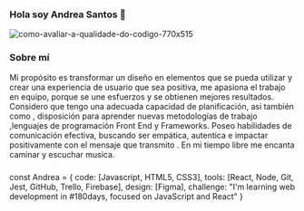 
### Hola soy Andrea Santos  👋

![como-avaliar-a-qualidade-do-codigo-770x515](https://user-images.githubusercontent.com/107779160/195121574-d8c29f84-973b-421d-8869-8f55e5482126.png)


### Sobre mí
Mi propósito es transformar un diseño en elementos que se pueda utilizar y crear una experiencia  de usuario que sea positiva, me apasiona el trabajo en equipo, porque se une esfuerzos y se obtienen mejores resultados. Considero que tengo una adecuada capacidad de planificación, asi también como , disposición para aprender nuevas metodologías de trabajo ,lenguajes de programación Front End y Frameworks. Poseo habilidades de comunicación efectiva, buscando ser empática, autentica e impactar positivamente con el mensaje que transmito .
En mi tiempo libre me encanta caminar y escuchar musica.

###

  const Andrea = {
   code: [Javascript, HTML5, CSS3],
   tools: [React, Node, Git, Jest, GitHub, Trello, Firebase],
  design: [Figma],
  challenge: "I'm learning web development in #180days, focused on JavaScript and React"
}


